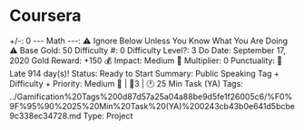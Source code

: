 # Coursera

+/-: 0
--- Math ---: ⚠️ Ignore Below Unless You Know What You Are Doing ⚠️
Base Gold: 50
Difficulty #: 0
Difficulty Level?: 3
Do Date: September 17, 2020
Gold Reward: +150 💰
Impact: Medium 👊
Multiplier: 0
Punctuality: 🚨 Late 914 day(s)!
Status: Ready to Start
Summary: Public Speaking 
Tag + Difficulty + Priority: Medium 👊 | 🔼3 | 🕐 25 Min Task (YA)
Tags: ../Gamification%20Tags%200d87d57a25a04a88be9d5fe1f26005c6/%F0%9F%95%90%2025%20Min%20Task%20(YA)%200243cb43b0e641d5bcbe9c338ec34728.md
Type: Project